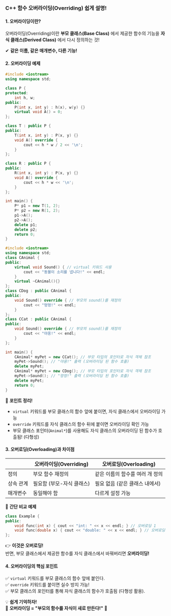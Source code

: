 ### C++ 함수 오버라이딩(Overriding) 쉽게 설명!

#### **1. 오버라이딩이란?**
오버라이딩(Overriding)이란 **부모 클래스(Base Class)** 에서 제공한 함수의 기능을 **자식 클래스(Derived Class)** 에서 다시 정의하는 것!

✔ **같은 이름, 같은 매개변수, 다른 기능!**

#### **2. 오버라이딩 예제**
```cpp
#include <iostream>
using namespace std;

class P {
protected:
    int h, w;
public:
    P(int x, int y) : h(x), w(y) {}
    virtual void A() = 0;
};

class T : public P {
public:
    T(int x, int y) : P(x, y) {}
    void A() override {
        cout << h * w / 2 << '\n';
    }
};

class R : public P {
public:
    R(int x, int y) : P(x, y) {}
    void A() override {
        cout << h * w << '\n';
    }
};

int main() {
    P* p1 = new T(1, 2);
    P* p2 = new R(1, 2);
    p1->A();
    p2->A();
    delete p1;
    delete p2;
    return 0;
}
```
```cpp
#include <iostream>
using namespace std;
class CAnimal {
public:
    virtual void Sound() { // virtual 키워드 사용
        cout << "동물이 소리를 냅니다!" << endl;
    }
    virtual ~CAnimal(){} 
};
class CDog : public CAnimal {
public:
    void Sound() override { // 부모의 sound()를 재정의
        cout << "멍멍!" << endl;
    }
};
class CCat : public CAnimal {
public:
    void Sound() override { // 부모의 sound()를 재정의
        cout << "야옹!" << endl;
    }
};

int main() {
    CAnimal* myPet = new CCat(); // 부모 타입의 포인터로 자식 객체 참조
    myPet->Sound(); // "야용!" 출력 (오버라이딩 된 함수 호출)
    delete myPet;
    CAnimal* myPet = new CDog(); // 부모 타입의 포인터로 자식 객체 참조
    myPet->Sound(); // "멍멍!" 출력 (오버라이딩 된 함수 호출)
    delete myPet;
    return 0;
}
```
🔹 **포인트 정리!**
- `virtual` 키워드를 부모 클래스의 함수 앞에 붙이면, 자식 클래스에서 오버라이딩 가능
- `override` 키워드를 자식 클래스의 함수 뒤에 붙이면 오버라이딩 확인 가능
- 부모 클래스 포인터(`Animal*`)를 사용해도 자식 클래스의 오버라이딩 된 함수가 호출됨! (다형성)

#### **3. 오버로딩(Overloading)과 차이점**
|  | 오버라이딩(Overriding) | 오버로딩(Overloading) |
|---|---|---|
| 정의 | 부모 함수 재정의 | 같은 이름의 함수를 여러 개 정의 |
| 상속 관계 | 필요함 (부모-자식 클래스) | 필요 없음 (같은 클래스 내에서) |
| 매개변수 | 동일해야 함 | 다르게 설정 가능 |

📌 **간단 비교 예제**
```cpp
class Example {
public:
    void func(int x) { cout << "int: " << x << endl; } // 오버로딩 1
    void func(double x) { cout << "double: " << x << endl; } // 오버로딩 2
};
```
👉 **이것은 오버로딩!**  
반면, 부모 클래스에서 제공한 함수를 자식 클래스에서 바꿔버리면 **오버라이딩!**

#### **4. 오버라이딩의 핵심 포인트**
✅ `virtual` 키워드를 부모 클래스의 함수 앞에 붙인다.  
✅ `override` 키워드를 붙이면 실수 방지 가능!  
✅ 부모 클래스의 포인터를 통해 자식 클래스의 함수가 호출됨 (다형성 활용).  

💡 **쉽게 기억하자!**  
📌 **오버라이딩 = "부모의 함수를 자식이 새로 만든다!"** 🚀

